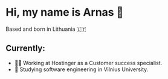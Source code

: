 # Hi, my name is Arnas 👋

Based and born in Lithuania :lithuania:

## Currently:
- 🧑‍💼 Working at Hostinger as a Customer success specialist.
- 📜 Studying software engineering in Vilnius University. 



